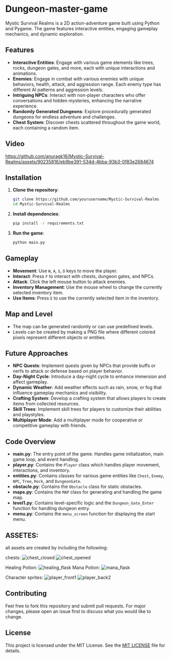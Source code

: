 # Dungeon-master-game

Mystic Survival Realms is a 2D action-adventure game built using Python and Pygame. The game features interactive entities, engaging gameplay mechanics, and dynamic exploration.

## Features

- **Interactive Entities**: Engage with various game elements like trees, rocks, dungeon gates, and more, each with unique interactions and animations.
- **Enemies**: Engage in combat with various enemies with unique behaviors, health, attack, and aggression range. Each enemy type has different AI patterns and aggression levels.
- **Intriguing NPCs**: Interact with non-player characters who offer conversations and hidden mysteries, enhancing the narrative experience.
- **Randomly Generated Dungeons**: Explore procedurally generated dungeons for endless adventure and challenges.
- **Chest System**: Discover chests scattered throughout the game world, each containing a random item.
  
## Video

https://github.com/anuragk16/Mystic-Survival-Realms/assets/90235816/eb9be391-534d-4bba-93b3-0f83e2684674

## Installation

1. **Clone the repository**:
    ```bash
    git clone https://github.com/yourusername/Mystic-Survival-Realms
    cd Mystic-Survival-Realms
    ```

2. **Install dependencies**:
    ```bash
    pip install -r requirements.txt
    ```

3. **Run the game**:
    ```bash
    python main.py
    ```

## Gameplay

- **Movement**: Use `W`, `A`, `S`, `D` keys to move the player.
- **Interact**: Press `F` to interact with chests, dungeon gates, and NPCs.
- **Attack**: Click the left mouse button to attack enemies.
- **Inventory Management**: Use the mouse wheel to change the currently selected inventory item.
- **Use Items**: Press `E` to use the currently selected item in the inventory.

## Map and Level

- The map can be generated randomly or can use predefined levels.
- Levels can be created by making a PNG file where different colored pixels represent different objects or entities.

## Future Approaches

- **NPC Quests**: Implement quests given by NPCs that provide buffs or nerfs to attack or defense based on player behavior.
- **Day-Night Cycle**: Introduce a day-night cycle to enhance immersion and affect gameplay.
- **Dynamic Weather**: Add weather effects such as rain, snow, or fog that influence gameplay mechanics and visibility.
- **Crafting System**: Develop a crafting system that allows players to create items from collected resources.
- **Skill Trees**: Implement skill trees for players to customize their abilities and playstyles.
- **Multiplayer Mode**: Add a multiplayer mode for cooperative or competitive gameplay with friends.

## Code Overview

- **main.py**: The entry point of the game. Handles game initialization, main game loop, and event handling.
- **player.py**: Contains the `Player` class which handles player movement, interactions, and inventory.
- **entities.py**: Contains classes for various game entities like `Chest`, `Enemy`, `NPC`, `Tree`, `Rock`, and `DungeonGate`.
- **obstacle.py**: Contains the `Obstacle` class for static obstacles.
- **maps.py**: Contains the `MAP` class for generating and handling the game map.
- **level1.py**: Contains level-specific logic and the `Dungeon_Gate_Enter` function for handling dungeon entry.
- **menu.py**: Contains the `menu_screen` function for displaying the start menu.


## ASSETES:
all assets are created by including the followiing:

chests: ![chest_closed](https://github.com/Chapstick53/Dungeon-master-game/assets/131119052/78923592-a271-4cd9-b8dc-250aa4a73383)
![chest_opened](https://github.com/Chapstick53/Dungeon-master-game/assets/131119052/68423d39-d1af-4a90-aeb0-46b9e3df3828)

Healing Potion: ![healing_flask](https://github.com/Chapstick53/Dungeon-master-game/assets/131119052/54833eae-fd26-4112-9343-8857cec0f9b4)
Mana Potion: ![mana_flask](https://github.com/Chapstick53/Dungeon-master-game/assets/131119052/26aea447-fc82-45bd-bcf9-4c31e4a4b0ed)

Character sprites: ![player_front1](https://github.com/Chapstick53/Dungeon-master-game/assets/131119052/6b7985a3-15d9-42cc-ba79-f1b8a466dd8f)
![player_back2](https://github.com/Chapstick53/Dungeon-master-game/assets/131119052/44292f5a-3140-4af8-869b-bd899ec4c28a)


## Contributing

Feel free to fork this repository and submit pull requests. For major changes, please open an issue first to discuss what you would like to change.

## License

This project is licensed under the MIT License. See the [MIT LICENSE](LICENSE) file for details.
